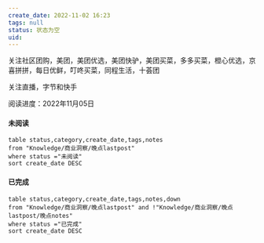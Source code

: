 ```yaml
---
create_date: 2022-11-02 16:23
tags: null
status: 状态为空 
uid: 
---
```


关注社区团购，美团，美团优选，美团快驴，美团买菜，多多买菜，橙心优选，京喜拼拼，每日优鲜，叮咚买菜，同程生活，十荟团

关注直播，字节和快手

阅读进度：2022年11月05日

#### 未阅读

```dataview
table status,category,create_date,tags,notes
from "Knowledge/商业洞察/晚点lastpost"
where status ="未阅读"
sort create_date DESC
```
#### 已完成

```dataview
table status,category,create_date,tags,notes,down
from "Knowledge/商业洞察/晚点lastpost" and !"Knowledge/商业洞察/晚点lastpost/晚点notes"
where status ="已完成"
sort create_date DESC
```


